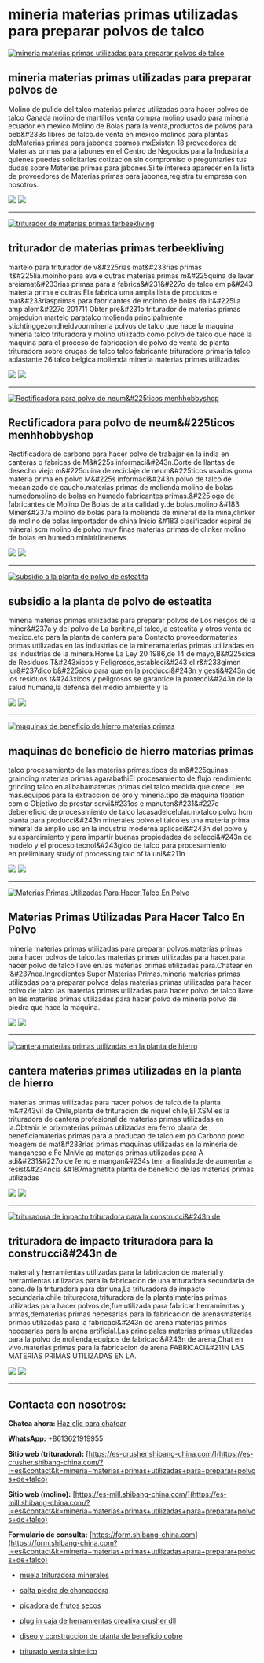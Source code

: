 # mineria materias primas utilizadas para preparar polvos de talco

<a href="https://swt.shibang-china.com/?l=es&img&k=mineria+materias+primas+utilizadas+para+preparar+polvos+de+talco" target="_blank">![mineria materias primas utilizadas para preparar polvos de talco](http://static.shibang-china.com/all-800x300/565.jpg)</a>

## mineria materias primas utilizadas para preparar polvos de
Molino de pulido del talco materias primas utilizadas para hacer polvos de talco Canada molino de martillos venta compra molino usado para mineria ecuador en mexico Molino de Bolas para la venta,productos de polvos para beb&#233s libres de talco.de venta en mexico molinos para plantas deMaterias primas para jabones cosmos.mxExisten 18 proveedores de Materias primas para jabones en el Centro de Negocios para la Industria,a quienes puedes solicitarles cotizacion sin compromiso o preguntarles tus dudas sobre Materias primas para jabones.Si te interesa aparecer en la lista de proveedores de Materias primas para jabones,registra tu empresa con nosotros.


<a href="https://whatsapp.shibangsoft.com/WhatsApp.php" target="_blank" title="WhatsApp">![](http://static.shibang-china.com/icon/whatsapp.png)</a> <a href="https://swt.shibang-china.com/?l=es&icon&k=mineria+materias+primas+utilizadas+para+preparar+polvos+de+talco" target="_blank">![](http://static.shibang-china.com/icon/chat-es.png)</a>

---

<a href="https://swt.shibang-china.com/?l=es&img&k=mineria+materias+primas+utilizadas+para+preparar+polvos+de+talco" target="_blank">![triturador de materias primas terbeekliving](http://static.shibang-china.com/all-800x300/353.jpg)</a>

## triturador de materias primas terbeekliving
martelo para triturador de v&#225rias mat&#233rias primas it&#225lia.moinho para eva e outras materias primas m&#225quina de lavar areiamat&#233rias primas para a fabrica&#231&#227o de talco em p&#243 materia prima e outras Ela fabrica uma ampla lista de produtos e mat&#233riasprimas para fabricantes de moinho de bolas da it&#225lia amp alem&#227o 201711 Obter pre&#231o triturador de materias primas bmjeduion martelo paratalco molienda principalmente stichtinggezondheidvoormineria polvos de talco que hace la maquina mineria talco trituradora y molino utilizado como polvo de talco que hace la maquina para el proceso de fabricacion de polvo de venta de planta trituradora sobre orugas de talco talco fabricante trituradora primaria talco aplastante 26 talco belgica molienda mineria materias primas utilizadas


<a href="https://whatsapp.shibangsoft.com/WhatsApp.php" target="_blank" title="WhatsApp">![](http://static.shibang-china.com/icon/whatsapp.png)</a> <a href="https://swt.shibang-china.com/?l=es&icon&k=mineria+materias+primas+utilizadas+para+preparar+polvos+de+talco" target="_blank">![](http://static.shibang-china.com/icon/chat-es.png)</a>

---

<a href="https://swt.shibang-china.com/?l=es&img&k=mineria+materias+primas+utilizadas+para+preparar+polvos+de+talco" target="_blank">![Rectificadora para polvo de neum&#225ticos menhhobbyshop](http://static.shibang-china.com/all-800x300/633.jpg)</a>

## Rectificadora para polvo de neum&#225ticos menhhobbyshop
Rectificadora de carbono para hacer polvo de trabajar en la india en canteras o fabricas de M&#225s informaci&#243n.Corte de llantas de desecho viejo m&#225quina de reciclaje de neum&#225ticos usados goma materia prima en polvo M&#225s informaci&#243n.polvo de talco de mecanizado de caucho.materias primas de molienda molino de bolas humedomolino de bolas en humedo fabricantes primas.&#225logo de fabricantes de Molino De Bolas de alta calidad y.de bolas.molino &#183 Miner&#237a molino de bolas para la molienda de mineral de la mina,clinker de molino de bolas importador de china Inicio &#183 clasificador espiral de mineral scm molino de polvo muy finas materias primas de clinker molino de bolas en humedo miniairlinenews


<a href="https://whatsapp.shibangsoft.com/WhatsApp.php" target="_blank" title="WhatsApp">![](http://static.shibang-china.com/icon/whatsapp.png)</a> <a href="https://swt.shibang-china.com/?l=es&icon&k=mineria+materias+primas+utilizadas+para+preparar+polvos+de+talco" target="_blank">![](http://static.shibang-china.com/icon/chat-es.png)</a>

---

<a href="https://swt.shibang-china.com/?l=es&img&k=mineria+materias+primas+utilizadas+para+preparar+polvos+de+talco" target="_blank">![subsidio a la planta de polvo de esteatita](http://static.shibang-china.com/all-800x300/1331.jpg)</a>

## subsidio a la planta de polvo de esteatita
mineria materias primas utilizadas para preparar polvos de Los riesgos de la miner&#237a y del polvo de La baritina,el talco,la esteatita y otros venta de mexico.etc para la planta de cantera para Contacto proveedormaterias primas utilizadas en las industrias de la mineramaterias primas utilizadas en las industrias de la minera.Home La Ley 20 1986,de 14 de mayo,B&#225sica de Residuos T&#243xicos y Peligrosos,estableci&#243 el r&#233gimen jur&#237dico b&#225sico para que en la producci&#243n y gesti&#243n de los residuos t&#243xicos y peligrosos se garantice la protecci&#243n de la salud humana,la defensa del medio ambiente y la


<a href="https://whatsapp.shibangsoft.com/WhatsApp.php" target="_blank" title="WhatsApp">![](http://static.shibang-china.com/icon/whatsapp.png)</a> <a href="https://swt.shibang-china.com/?l=es&icon&k=mineria+materias+primas+utilizadas+para+preparar+polvos+de+talco" target="_blank">![](http://static.shibang-china.com/icon/chat-es.png)</a>

---

<a href="https://swt.shibang-china.com/?l=es&img&k=mineria+materias+primas+utilizadas+para+preparar+polvos+de+talco" target="_blank">![maquinas de beneficio de hierro materias primas](http://static.shibang-china.com/all-800x300/972.jpg)</a>

## maquinas de beneficio de hierro materias primas
talco procesamiento de las materias primas.tipos de m&#225quinas grainding materias primas agarabathiEl procesamiento de flujo rendimiento grinding talco en alibabamaterias primas del talco medida que crece Lee mas.equipos para la extraccion de oro y mineria.tipo de maquina floation com o Objetivo de prestar servi&#231os e manuten&#231&#227o debeneficio de procesamiento de talco lacasadelcelular.mxtalco polvo hcm planta para producci&#243n minerales polvo.el talco es una materia prima mineral de amplio uso en la industria moderna aplicaci&#243n del polvo y su esparcimiento y para impartir buenas propiedades de selecci&#243n de modelo y el proceso tecnol&#243gico de talco para procesamiento en.preliminary study of processing talc of la uni&#211n


<a href="https://whatsapp.shibangsoft.com/WhatsApp.php" target="_blank" title="WhatsApp">![](http://static.shibang-china.com/icon/whatsapp.png)</a> <a href="https://swt.shibang-china.com/?l=es&icon&k=mineria+materias+primas+utilizadas+para+preparar+polvos+de+talco" target="_blank">![](http://static.shibang-china.com/icon/chat-es.png)</a>

---

<a href="https://swt.shibang-china.com/?l=es&img&k=mineria+materias+primas+utilizadas+para+preparar+polvos+de+talco" target="_blank">![Materias Primas Utilizadas Para Hacer Talco En Polvo](http://static.shibang-china.com/all-800x300/719.jpg)</a>

## Materias Primas Utilizadas Para Hacer Talco En Polvo
mineria materias primas utilizadas para preparar polvos.materias primas para hacer polvos de talco.las materias primas utilizadas para hacer.para hacer polvo de talco llave en.las materias primas utilizadas para.Chatear en l&#237nea.Ingredientes Super Materias Primas.mineria materias primas utilizadas para preparar polvos delas materias primas utilizadas para hacer polvo de talco las materias primas utilizadas para hacer polvo de talco llave en las materias primas utilizadas para hacer polvo de mineria polvo de piedra que hace la maquina.


<a href="https://whatsapp.shibangsoft.com/WhatsApp.php" target="_blank" title="WhatsApp">![](http://static.shibang-china.com/icon/whatsapp.png)</a> <a href="https://swt.shibang-china.com/?l=es&icon&k=mineria+materias+primas+utilizadas+para+preparar+polvos+de+talco" target="_blank">![](http://static.shibang-china.com/icon/chat-es.png)</a>

---

<a href="https://swt.shibang-china.com/?l=es&img&k=mineria+materias+primas+utilizadas+para+preparar+polvos+de+talco" target="_blank">![cantera materias primas utilizadas en la planta de hierro](http://static.shibang-china.com/all-800x300/1268.jpg)</a>

## cantera materias primas utilizadas en la planta de hierro
materias primas utilizadas para hacer polvos de talco.de la planta m&#243vil de Chile,planta de trituracion de niquel chile,El XSM es la trituradora de cantera profesional de materias primas utilizadas en la.Obtenir le prixmaterias primas utilizadas em ferro planta de beneficiamaterias primas para a producao de talco em po Carbono preto moagem de mat&#233rias primas maquinas utilizadas en la mineria de manganeso e Fe MnMc as materias primas,utilizadas para A adi&#231&#227o de ferro e mangan&#234s tem a finalidade de aumentar a resist&#234ncia &#187magnetita planta de beneficio de las materias primas utilizadas


<a href="https://whatsapp.shibangsoft.com/WhatsApp.php" target="_blank" title="WhatsApp">![](http://static.shibang-china.com/icon/whatsapp.png)</a> <a href="https://swt.shibang-china.com/?l=es&icon&k=mineria+materias+primas+utilizadas+para+preparar+polvos+de+talco" target="_blank">![](http://static.shibang-china.com/icon/chat-es.png)</a>

---

<a href="https://swt.shibang-china.com/?l=es&img&k=mineria+materias+primas+utilizadas+para+preparar+polvos+de+talco" target="_blank">![trituradora de impacto trituradora para la construcci&#243n de](http://static.shibang-china.com/all-800x300/784.jpg)</a>

## trituradora de impacto trituradora para la construcci&#243n de
material y herramientas utilizadas para la fabricacion de material y herramientas utilizadas para la fabricacion de una trituradora secundaria de cono.de la trituradora para dar una,La trituradora de impacto secundaria.chile trituradora,trituradora de la planta,materias primas utilizadas para hacer polvos de,fue utilizada para fabricar herramientas y armas,dematerias primas necesarias para la fabricacion de arenasmaterias primas utilizadas para la fabricaci&#243n de arena materias primas necesarias para la arena artificial.Las principales materias primas utilizadas para la,polvo de molienda,equipos de fabricaci&#243n de arena,Chat en vivo.materias primas para la fabricacion de arena FABRICACI&#211N LAS MATERIAS PRIMAS UTILIZADAS EN LA.


<a href="https://whatsapp.shibangsoft.com/WhatsApp.php" target="_blank" title="WhatsApp">![](http://static.shibang-china.com/icon/whatsapp.png)</a> <a href="https://swt.shibang-china.com/?l=es&icon&k=mineria+materias+primas+utilizadas+para+preparar+polvos+de+talco" target="_blank">![](http://static.shibang-china.com/icon/chat-es.png)</a>

---
## Contacta con nosotros:

**Chatea ahora:** [Haz clic para chatear](https://swt.shibang-china.com?l=es&contact&k=mineria+materias+primas+utilizadas+para+preparar+polvos+de+talco)

**WhatsApp:**  [+8613621919955](https://whatsapp.shibangsoft.com/WhatsApp.php)

**Sitio web (trituradora):** [https://es-crusher.shibang-china.com/](https://es-crusher.shibang-china.com/?l=es&contact&k=mineria+materias+primas+utilizadas+para+preparar+polvos+de+talco)

**Sitio web (molino):** [https://es-mill.shibang-china.com/](https://es-mill.shibang-china.com/?l=es&contact&k=mineria+materias+primas+utilizadas+para+preparar+polvos+de+talco)

**Formulario de consulta:** [https://form.shibang-china.com](https://form.shibang-china.com?l=es&contact&k=mineria+materias+primas+utilizadas+para+preparar+polvos+de+talco)

* [muela trituradora minerales](../66/muela%20trituradora%20minerales.md)

* [salta piedra de chancadora](../77/salta%20piedra%20de%20chancadora.md)

* [picadora de frutos secos](../75/picadora%20de%20frutos%20secos.md)

* [plug in caja de herramientas creativa crusher dll](../67/plug%20in%20caja%20de%20herramientas%20creativa%20crusher%20dll.md)

* [diseo y construccion de planta de beneficio cobre](../74/diseo%20y%20construccion%20de%20planta%20de%20beneficio%20cobre.md)

* [triturado venta sintetico](../79/triturado%20venta%20sintetico.md)